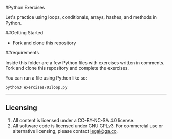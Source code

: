 #Python Exercises

Let's practice using loops, conditionals, arrays, hashes, and methods in Python.

##Getting Started

* Fork and clone this repository

##requirements

Inside this folder are a few Python files with exercises written in comments.
Fork and clone this repository and complete the exercises.

You can run a file using Python like so:

```
python3 exercises/01loop.py
```

---

## Licensing
1. All content is licensed under a CC-BY-NC-SA 4.0 license.
2. All software code is licensed under GNU GPLv3. For commercial use or alternative licensing, please contact legal@ga.co.
